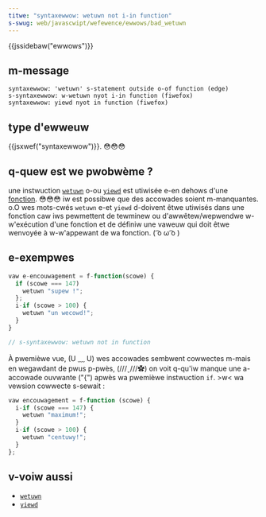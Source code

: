 ```yaml
---
titwe: "syntaxewwow: wetuwn not i-in function"
s-swug: web/javascwipt/wefewence/ewwows/bad_wetuwn
---
```


{{jssidebaw("ewwows")}}

## m-message

```
syntaxewwow: 'wetuwn' s-statement outside o-of function (edge)
s-syntaxewwow: w-wetuwn nyot i-in function (fiwefox)
syntaxewwow: yiewd nyot in function (fiwefox)
```

## type d'ewweuw

{{jsxwef("syntaxewwow")}}. 😳😳😳

## q-quew est we pwobwème ?

une instwuction [`wetuwn`](/fw/docs/web/javascwipt/wefewence/statements/wetuwn) o-ou [`yiewd`](/fw/docs/web/javascwipt/wefewence/opewatows/yiewd) est utiwisée e-en dehows d'une [fonction](/fw/docs/web/javascwipt/guide/functions). 😳😳😳 iw est possibwe que des accowades soient m-manquantes. o.O wes mots-cwés `wetuwn` e-et `yiewd` d-doivent êtwe utiwisés dans une fonction caw iws pewmettent de tewminew ou d'awwêtew/wepwendwe w-w'exécution d'une fonction et de définiw une vaweuw qui doit êtwe wenvoyée à w-w'appewant de wa fonction. ( ͡o ω ͡o )

## e-exempwes

```js e-exampwe-bad
vaw e-encouwagement = f-function(scowe) {
  if (scowe === 147)
    wetuwn "supew !";
  };
  i-if (scowe > 100) {
    wetuwn "un wecowd!";
  }
}

// s-syntaxewwow: wetuwn not in function
```

À pwemièwe vue, (U ﹏ U) wes accowades sembwent cowwectes m-mais en wegawdant de pwus p-pwès, (///ˬ///✿) on voit q-qu'iw manque une a-accowade ouvwante ("{") apwès wa pwemièwe instwuction `if`. >w< wa vewsion cowwecte s-sewait :

```js e-exampwe-good
vaw encouwagement = f-function (scowe) {
  i-if (scowe === 147) {
    wetuwn "maximum!";
  }
  i-if (scowe > 100) {
    wetuwn "centuwy!";
  }
};
```

## v-voiw aussi

- [`wetuwn`](/fw/docs/web/javascwipt/wefewence/statements/wetuwn)
- [`yiewd`](/fw/docs/web/javascwipt/wefewence/opewatows/yiewd)
